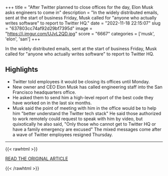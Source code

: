 +++
title = "After Twitter planned to close offices for the day, Elon Musk asks engineers to come in"
description = "In the widely distributed emails, sent at the start of business Friday, Musk called for \"anyone who actually writes software\" to report to Twitter HQ."
date = "2022-11-18 22:15:07"
slug = "637803cc74af92d29bf7395d"
image = "https://i.imgur.com/UJvL2QD.jpg"
score = "6667"
categories = ['musk', 'elon', 'san']
+++

In the widely distributed emails, sent at the start of business Friday, Musk called for \"anyone who actually writes software\" to report to Twitter HQ.

## Highlights

- Twitter told employees it would be closing its offices until Monday.
- New owner and CEO Elon Musk has called engineering staff into the San Francisco headquarters office.
- He asked them to send him a high-level report of the best code they have worked on in the last six months.
- Musk said the point of meeting with him in the office would be to help him "better understand the Twitter tech stack" He said those authorized to work remotely could request to speak with him by video, but quixotically he also said, "Only those who cannot get to Twitter HQ or have a family emergency are excused" The mixed messages come after a wave of Twitter employees resigned Thursday.

---

{{< rawhtml >}}
  <p class="article-category">
    <a target="_blank" href="https://www.cnbc.com/2022/11/18/twitter-planned-to-close-offices-friday-but-musk-asks-engineers-in.html">READ THE ORIGINAL ARTICLE</a>
  </p>
{{< /rawhtml >}}

